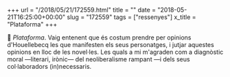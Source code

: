 +++
url = "/2018/05/21/172559.html"
title = ""
date = "2018-05-21T16:25:00+00:00"
slug = "172559"
tags = ["ressenyes"]
x_title = "Plataforma"
+++

📖 *Plataforma*. Vaig entenent que és costum prendre per opinions d'Houellebecq les que manifesten els seus personatges, i jutjar aquestes opinions en lloc de les novel·les. Les quals a mi m'agraden com a diagnòstic moral —literari, irònic— del neoliberalisme rampant —i dels seus col·laboradors (in)necessaris.


